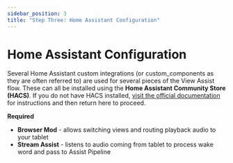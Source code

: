 ```yaml
---
sidebar_position: 3
title: "Step Three: Home Assistant Configuration"
---
```


# Home Assistant Configuration
Several Home Assistant custom integrations (or custom_components as they are often referred to) are used for several pieces of the View Assist flow.  These can all be installed using the **Home Assistant Community Store (HACS)**.  If you do not have HACS installed, [visit the official documentation](https://hacs.xyz/docs/setup/prerequisites) for instructions and then return here to proceed.

**Required**
- **Browser Mod** - allows switching views and routing playback audio to your tablet
- **Stream Assist** - listens to audio coming from tablet to process wake word and pass to Assist Pipeline